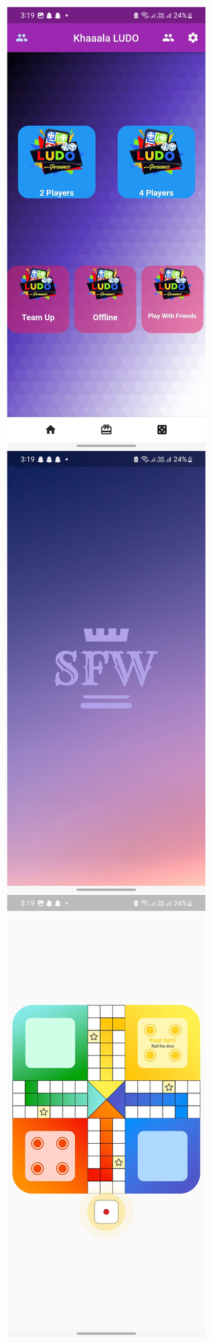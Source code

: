 <img src="https://github.com/chanivicky658/COUNTER-APP-WAQAS-AFZAL-SP21-BCS-18/blob/main/sem_project_ludo/ludo_flutter-master/SS/SCREENSHOTS/WhatsApp%20Image%202023-06-12%20at%203.22.31%20AM%20(1).jpeg">
<img src="https://github.com/chanivicky658/COUNTER-APP-WAQAS-AFZAL-SP21-BCS-18/blob/main/sem_project_ludo/ludo_flutter-master/SS/SCREENSHOTS/WhatsApp%20Image%202023-06-12%20at%203.22.31%20AM.jpeg">
<img src="https://github.com/chanivicky658/COUNTER-APP-WAQAS-AFZAL-SP21-BCS-18/blob/main/sem_project_ludo/ludo_flutter-master/SS/SCREENSHOTS/WhatsApp%20Image%202023-06-12%20at%203.22.32%20AM%20(1).jpeg">
